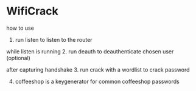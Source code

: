 # WifiCrack

how to use

1. run listen to listen to the router

while listen is running
2. run deauth to deauthenticate chosen user (optional)

after capturing handshake
3. run crack with a wordlist to crack password

4. coffeeshop is a keygenerator for common coffeeshop passwords
